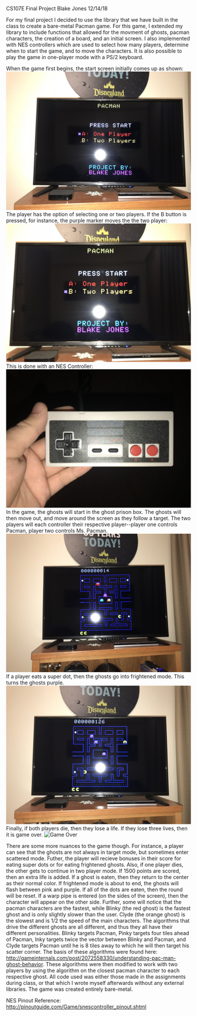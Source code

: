 CS107E Final Project
Blake Jones
12/14/18

For my final project I decided to use the library that we have built in the class to create a bare-metal Pacman game. For this game, I extended my library to include functions that allowed for the movment of ghosts, pacman characters, the creation of a board, and an initial screen. I also implemented with NES controllers which are used to select how many players, determine when to start the game, and to move the characters. It is also possible to play the game in one-player mode with a PS/2 keyboard. 

When the game first begins, the start screen initially comes up as shown:
![Game Start 1 Player](Images/Game_Start_One_Player.jpg)
The player has the option of selecting one or two players. If the B button is pressed, for instance, the purple marker moves the the two player:
![Game Start 2 Player](Images/Game_Start_Two_Player.jpg)
This is done with an NES Controller:
![NES Controller](Images/Controller.jpg)
In the game, the ghosts will start in the ghost prison box. The ghosts will then move out, and move around the screen as they follow a target. The two players will each controller their respective player--player one controls Pacman, player two controls Ms. Pacman.
![Regular Ghosts](Images/Regular_Ghosts.jpg)
If a player eats a super dot, then the ghosts go into frightened mode. This turns the ghosts purple.
![Frightened Ghosts](Images/Frightened_Ghosts.jpg)
Finally, if both players die, then they lose a life. If they lose three lives, then it is game over.
![Game Over](Game_Over.jpg)

There are some more nuances to the game though. For instance, a player can see that the ghosts are not always in target mode, but sometimes enter scattered mode. Futher, the player will recieve bonuses in their score for eating super dots or for eating frightened ghosts. Also, if one player dies, the other gets to continue in two player mode. If 1500 points are scored, then an extra life is added. If a ghost is eaten, then they return to the center as their normal color. If frightened mode is about to end, the ghosts will flash between pink and purple. If all of the dots are eaten, then the round will be reset. If a warp pipe is entered (on the sides of the screen), then the character will appear on the other side. Further, some will notice that the pacman characters are the fastest, while Blinky (the red ghost) is the fastest ghost and is only slightly slower than the user. Clyde (the orange ghost) is the slowest and is 1/2 the speed of the main characters. The algorithms that drive the different ghosts are all different, and thus they all have their different personalities. Blinky targets Pacman, Pinky targets four tiles ahead of Pacman, Inky targets twice the vector between Blinky and Pacman, and Clyde targets Pacman until he is 8 tiles away to which he will then target his scatter corner. The basis of these algorithms were found here: http://gameinternals.com/post/2072558330/understanding-pac-man-ghost-behavior. These algorithms were then modified to work with two players by using the algorithm on the closest pacman character to each respective ghost. All code used was either those made in the assignments during class, or that which I wrote myself afterwards without any external libraries. The game was created entirely bare-metal.

NES Pinout Reference: http://pinoutguide.com/Game/snescontroller_pinout.shtml
